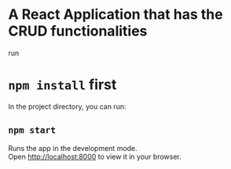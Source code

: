 # A React Application that has the CRUD functionalities

run 

# `npm install` first

In the project directory, you can run:

## `npm start`

Runs the app in the development mode.\
Open [http://localhost:8000](http://localhost:8000) to view it in your browser.

